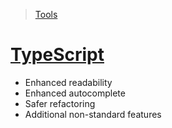 >[Tools](./Tools-decisions.md)
# [TypeScript](https://www.typescriptlang.org/?target=_blank)
*   Enhanced readability
*   Enhanced autocomplete
*   Safer refactoring
*   Additional non-standard features